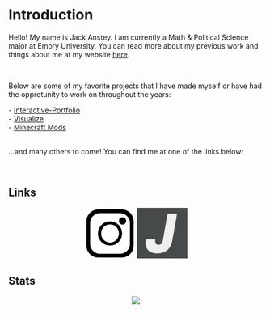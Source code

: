 <h1>Introduction</h1>

<p>Hello! My name is Jack Anstey. I am currently a Math & Political Science major at Emory University. You can read more about my previous work and things about me at my website <a href = "https://jackanstey.com/" target="_blank">here</a>.</p>
<br>
<p>Below are some of my favorite projects that I have made myself or have had the opprotunity to work on throughout the years:</p>
- <a href = "https://github.com/Jack-Anstey/Interactive-Portfolio">Interactive-Portfolio</a><br>
- <a href = "https://github.com/Jack-Anstey/Visualize">Visualize</a><br>
- <a href = "https://github.com/Jack-Anstey/fabric-example-mod/tree/Personal-Mods">Minecraft Mods</a>

<p><br>...and many others to come! You can find me at one of the links below:</p>
<br>
<h2>Links</h2>
<p align="center"><a href = "https://www.instagram.com/jack.anstey/" target="_blank"><img src = "assets/ig.png" alt = "Instagram logo" width="100"></a>
<a href = "https://jackanstey.com/" target="_blank"><img src = "assets/website.png" alt = "Personal Website Logo" width="100"></a></p>
<h2>Stats</h2>
<p align="center"><img src="https://github-readme-stats.vercel.app/api?username=Jack-Anstey&count_private=true&theme=nord"></p>
